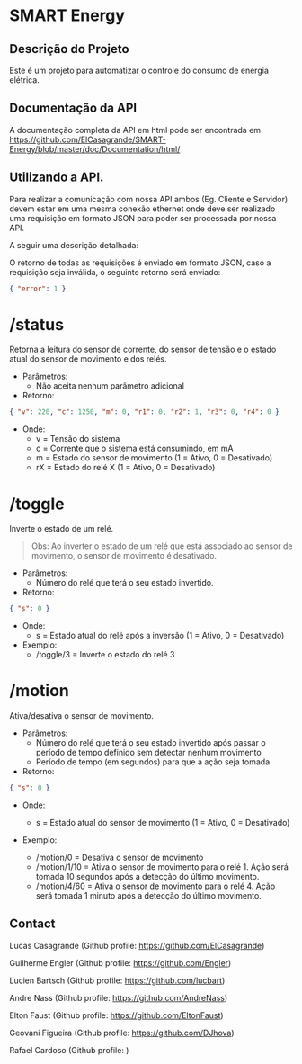 SMART Energy
================================================

Descrição do Projeto
------------
Este é um projeto para automatizar o controle do consumo de energia elétrica.

Documentação da API
------------
A documentação completa da API em html pode ser encontrada em https://github.com/ElCasagrande/SMART-Energy/blob/master/doc/Documentation/html/ 

Utilizando a API.
------------
Para realizar a comunicação com nossa API ambos (Eg. Cliente e Servidor) devem estar em uma mesma conexão ethernet onde 
deve ser realizado uma requisição em formato JSON para poder ser processada por nossa API. 

A seguir uma descrição detalhada:

O retorno de todas as requisições é enviado em formato JSON, caso a requisição seja inválida, o seguinte retorno será enviado:
```json
{ "error": 1 }
```

# /status
Retorna a leitura do sensor de corrente, do sensor de tensão e o estado atual do sensor de movimento e dos relés.
* Parâmetros:
    - Não aceita nenhum parâmetro adicional
* Retorno:
```json
{ "v": 220, "c": 1250, "m": 0, "r1": 0, "r2": 1, "r3": 0, "r4": 0 }
```
* Onde:
    - v = Tensão do sistema
    - c = Corrente que o sistema está consumindo, em mA
    - m = Estado do sensor de movimento (1 = Ativo, 0 = Desativado)
    - rX = Estado do relé X (1 = Ativo, 0 = Desativado)

# /toggle
Inverte o estado de um relé.
> Obs: Ao inverter o estado de um relé que está associado ao sensor de movimento, o sensor de movimento é desativado.

* Parâmetros:
    - Número do relé que terá o seu estado invertido.
* Retorno:
```json
{ "s": 0 }
```
* Onde:
    - s = Estado atual do relé após a inversão (1 = Ativo, 0 = Desativado)
* Exemplo:
    - /toggle/3 = Inverte o estado do relé 3

# /motion
Ativa/desativa o sensor de movimento.
  
* Parâmetros:
    - Número do relé que terá o seu estado invertido após passar o período de tempo definido sem detectar nenhum movimento
    - Período de tempo (em segundos) para que a ação seja tomada        
* Retorno:
```json
{ "s": 0 }
```

* Onde:
    - s = Estado atual do sensor de movimento (1 = Ativo, 0 = Desativado)

* Exemplo:
    - /motion/0 = Desativa o sensor de movimento
    - /motion/1/10 = Ativa o sensor de movimento para o relé 1. Ação será tomada 10 segundos após a detecção do último movimento.
    - /motion/4/60 = Ativa o sensor de movimento para o relé 4. Ação será tomada 1 minuto após a detecção do último movimento.


Contact
-------

Lucas Casagrande  	(Github profile: https://github.com/ElCasagrande)

Guilherme Engler  	(Github profile: https://github.com/Engler)

Lucien Bartsch    	(Github profile: https://github.com/lucbart)

Andre Nass	    	(Github profile: https://github.com/AndreNass)

Elton Faust       	(Github profile: https://github.com/EltonFaust)

Geovani Figueira  	(Github profile: https://github.com/DJhova)

Rafael Cardoso 		(Github profile: )
